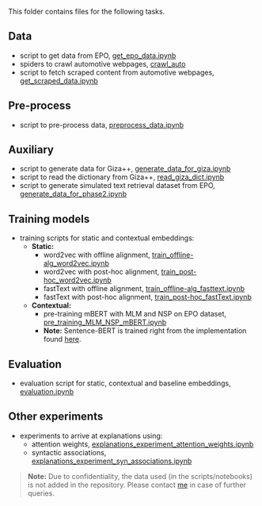 This folder contains files for the following tasks.

## Data
- script to get data from EPO, [get_epo_data.ipynb](./get_epo_data.ipynb)
- spiders to crawl automotive webpages, [crawl_auto](./crawl_auto)
- script to fetch scraped content from automotive webpages, [get_scraped_data.ipynb](./get_scraped_data.ipynb)

## Pre-process
- script to pre-process data, [preprocess_data.ipynb](./preprocess_data.ipynb)

## Auxiliary
- script to generate data for Giza++, [generate_data_for_giza.ipynb ](./generate_data_for_giza.ipynb )
- script to read the dictionary from Giza++, [read_giza_dict.ipynb](./read_giza_dict.ipynb)
- script to generate simulated text retrieval dataset from EPO, [generate_data_for_phase2.ipynb](./generate_data_for_phase2.ipynb)

## Training models
- training scripts for static and contextual embeddings: 
  - **Static:**
    - word2vec with offline alignment, [train_offline-alg_word2vec.ipynb](./train_offline-alg_word2vec.ipynb)
    - word2vec with post-hoc alignment, [train_post-hoc_word2vec.ipynb](./train_post-hoc_word2vec.ipynb)
    - fastText with offline alignment, [train_offline-alg_fasttext.ipynb](./train_offline-alg_fasttext.ipynb)
    - fastText with post-hoc alignment, [train_post-hoc_fastText.ipynb](./train_post-hoc_fastText.ipynb)
   - **Contextual:**
     - pre-training mBERT with MLM and NSP on EPO dataset, [pre_training_MLM_NSP_mBERT.ipynb](./pre_training_MLM_NSP_mBERT.ipynb) 
     - **Note:** Sentence-BERT is trained right from the implementation found [here](https://github.com/UKPLab/sentence-transformers).

## Evaluation 
- evaluation script for static, contextual and baseline embeddings, [evaluation.ipynb](./evaluation.ipynb)

## Other experiments
- experiments to arrive at explanations using:
  - attention weights, [explanations_experiment_attention_weights.ipynb](./explanations_experiment_attention_weights.ipynb)
  - syntactic associations, [explanations_experiment_syn_associations.ipynb](./explanations_experiment_syn_associations.ipynb)



> **Note:** Due to confidentiality, the data used (in the scripts/notebooks) is not added in the repository. Please contact [me](mailto:vjusudhi@gmail.com) in case of further queries.
